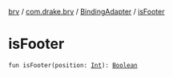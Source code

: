 [brv](../../index.md) / [com.drake.brv](../index.md) / [BindingAdapter](index.md) / [isFooter](./is-footer.md)

# isFooter

`fun isFooter(position: `[`Int`](https://kotlinlang.org/api/latest/jvm/stdlib/kotlin/-int/index.html)`): `[`Boolean`](https://kotlinlang.org/api/latest/jvm/stdlib/kotlin/-boolean/index.html)